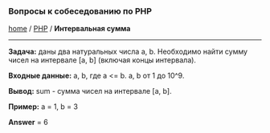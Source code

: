 ### Вопросы к собеседованию по PHP
[home][go-home] / [PHP][go-php] / **Интервальная сумма** 

---

**Задача:** даны два натуральных числа a, b. Необходимо найти сумму чисел на интервале [a, b] (включая концы интервала).

**Входные данные:** a, b, где a <= b. a, b от 1 до 10^9.

**Вывод:** sum - сумма чисел на интервале [a, b].

**Пример:** a = 1, b = 3

**Answer** = 6

[go-php]: ../index.md
[go-home]: ../../index.md

